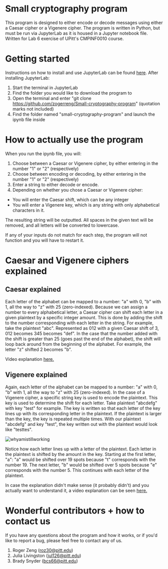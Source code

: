 # Small cryptography program

This program is designed to either encode or decode messages using either a Caesar cipher or a Vigenere cipher. The program is written in Python, but must be run via JupyterLab as it is housed in a Jupyter notebook file. Written for Lab 6 exercise of UPitt's CMPINF0010 course.

# Getting started

Instructions on how to install and use JupyterLab can be found [here](https://docs.google.com/document/d/1zYiZpnU86_bE2qfRYLke1lAxukKCpO6idhv-hUQafpU/edit). 
After installing JupyterLab:

1. Start the terminal in JupyterLab
2. Find the folder you would like to download the program to
3. Open the terminal and enter "git clone https://github.com/zogerreng/Small-cryptography-program" (quotation marks not included)
4. Find the folder named "small-cryptography-program" and launch the ipynb file inside

# How to actually use the program

When you run the ipynb file, you will:

1. Choose between a Caesar or Vigenere cipher, by either entering in the number "1" or "2" (respectively)
2. Choose between encoding or decoding, by either entering in the number "1" or "2" (respectively)
3. Enter a string to either decode or encode.
4. Depending on whether you chose a Caesar or Vigenere cipher:
  - You will enter the Caesar shift, which can be any integer
  - You will enter a Vigenere key, which is any string with only alphabetical characters in it.

The resulting string will be outputted. All spaces in the given text will be removed, and all letters will be converted to lowercase. 

If any of your inputs do not match for each step, the program will not function and you will have to restart it.

# Caesar and Vigenere ciphers explained

## Caesar explained

Each letter of the alphabet can be mapped to a number: "a" with 0, "b" with 1, all the way to "z" with 25 (zero-indexed). Because we can assign a number to every alphabetical letter, a Caesar cipher can shift each letter in a given plaintext by a specific integer amount. This is done by adding the shift to the number corresponding with each letter in the string. For example, take the plaintext "abc". Represented as 012 with a given Caesar shift of 3, 012 becomes 345 becomes "def". In the case that the number added with the shift is greater than 25 (goes past the end of the alphabet), the shift will loop back around from the beginning of the alphabet. For example, the letter "z" shifted 2 becomes "b". 

Video explanation [here.](https://www.youtube.com/watch?v=sMOZf4GN3oc)

## Vigenere explained

Again, each letter of the alphabet can be mapped to a number: "a" with 0, "b" with 1, all the way to "z" with 25 (zero-indexed). In the case of a Vigenere cipher, a specific string key is used to encode the plaintext. This key is used to determine the shift for each letter. Take plaintext "abcdefg" with key "test" for example. The key is written so that each letter of the key lines up with its corresponding letter in the plaintext. If the plaintext is larger than the key, the key is repeated multiple times. With our plaintext "abcdefg" and key "test", the key written out with the plaintext would look like "testtes".

![whyamistillworking](https://user-images.githubusercontent.com/22896094/110892833-c8db1780-82c2-11eb-8e47-35f850f44c0e.PNG)

Notice how each letter lines up with a letter of the plaintext. Each letter in the plaintext is shifted by the amount in the key. Starting at the first letter, "a": "a" would be shifted over 19 spots because "t" corresponds with the number 19. The next letter, "b" would be shifted over 5 spots because "e" corresponds with the number 5. This continues with each letter of the plaintext.

In case the explanation didn't make sense (it probably didn't) and you actually want to understand it, a video explanation can be seen [here.](https://www.youtube.com/watch?v=zNO4PTlg62k)

# Wonderful contributors + how to contact us

If you have any questions about the program and how it works, or if you'd like to report a bug, please feel free to contact any of us. 

1. Roger Zeng (roz30@pitt.edu)
2. Julia Livingston (jul126@pitt.edu)
3. Brady Snyder (bcs66@pitt.edu)




